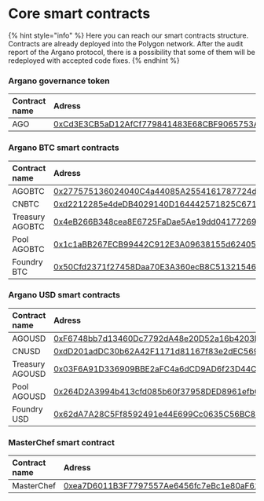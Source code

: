 # Core smart contracts

{% hint style="info" %}
Here you can reach our smart contracts structure. Contracts are already deployed into the Polygon network. After the audit report of the Argano protocol, there is a possibility that some of them will be redeployed with accepted code fixes.
{% endhint %}

### Argano governance token

| Contract name | Adress |
| :--- | :--- |
| AGO  | [0xCd3E3CB5aD12AfCf779841483E68CBF9065753A3](https://polygonscan.com/address/0xCd3E3CB5aD12AfCf779841483E68CBF9065753A3) |

### Argano BTC smart contracts

| Contract name | Adress |
| :--- | :--- |
| AGOBTC | [0x277575136024040C4a44085A2554161787724d00](https://polygonscan.com/address/0x277575136024040C4a44085A2554161787724d00) |
| CNBTC | [0xd2212285e4deDB4029140D164442571825C67115](https://polygonscan.com/address/0xd2212285e4deDB4029140D164442571825C67115) |
| Treasury AGOBTC | [0x4eB266B348cea8E6725FaDae5Ae19dd04177269F](https://polygonscan.com/address/0x4eB266B348cea8E6725FaDae5Ae19dd04177269F) |
| Pool AGOBTC | [0x1c1aBB267ECB99442C912E3A09638155d6240509](https://polygonscan.com/address/0x1c1aBB267ECB99442C912E3A09638155d6240509) |
| Foundry BTC | [0x50Cfd2371f27458Daa70E3A360ecB8C51321546e](https://polygonscan.com/address/0x50Cfd2371f27458Daa70E3A360ecB8C51321546e) |

### Argano USD smart contracts

| Contract name | Adress |
| :--- | :--- |
| AGOUSD | [0xF6748bb7d13460Dc7792dA48e20D52a16b4203F9](https://polygonscan.com/address/0xf6748bb7d13460dc7792da48e20d52a16b4203f9) |
| CNUSD | [0xdD201adDC30b62A42F1171d81167f83e2dEC569D](https://polygonscan.com/address/0xdD201adDC30b62A42F1171d81167f83e2dEC569D) |
| Treasury AGOUSD | [0x03F6A91D336909BBE2aFC4a6dCD9AD6f23D44CB7](https://polygonscan.com/address/0x03f6a91d336909bbe2afc4a6dcd9ad6f23d44cb7) |
| Pool AGOUSD | [0x264D2A3994b413cfd085b60f37958DED8961efbC](https://polygonscan.com/address/0x264d2a3994b413cfd085b60f37958ded8961efbc) |
| Foundry USD | [0x62dA7A28C5Ff8592491e44E699Cc0635C56BC859](https://polygonscan.com/address/0x62dA7A28C5Ff8592491e44E699Cc0635C56BC859) |

### MasterChef smart contract

| Contract name | Adress |
| :--- | :--- |
| MasterChef | [0xea7D6011B3F7797557Ae6456fc7eBc1e80aF6170](https://polygonscan.com/address/0xea7D6011B3F7797557Ae6456fc7eBc1e80aF6170) |

###  

